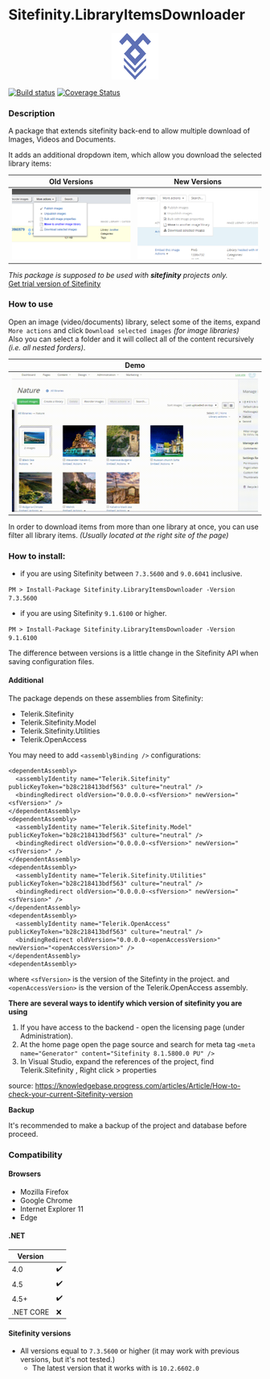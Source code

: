﻿# Sitefinity.LibraryItemsDownloader

<p align="center">  
   <img alt="Logo" src="./Logo.png" />
</p>

[![Build status](https://ci.appveyor.com/api/projects/status/q7gb7kdr6gn46bcw/branch/development?svg=true)](https://ci.appveyor.com/project/M-Yankov/sitefinity-libraryitemsdownloader/branch/development) [![Coverage Status](https://coveralls.io/repos/github/M-Yankov/Sitefinity.LibraryItemsDownloader/badge.svg?branch=development)](https://coveralls.io/github/M-Yankov/Sitefinity.LibraryItemsDownloader?branch=development)

### Description 

A package that extends sitefinity back-end to allow multiple download of Images, Videos and Documents.

It adds an additional dropdown item, which allow you download the selected library items:

| Old Versions | New Versions  |
| ------- | ------- |
| ![ScreenShot Old Versions](./Images/SitefinityOld.png) | ![Screen Shot new version](./Images/SitefinityNew.png) |

_This package is supposed to be used with **sitefinity** projects only._  
[Get trial version of Sitefinity](http://sitefinity.com)

### How to use

Open an image (video/documents) library, select some of the items, expand `More actions` and click `Download selected images` _(for image libraries)_  
Also you can select a folder and it will collect all of the content recursively _(i.e. all nested forders)_. 

| Demo |
| ----- |
|   ![ScreenShot Old Versions](./Images/Demo.gif)  |


In order to download items from more than one library at once, you can use filter all library items. _(Usually located at the right site of the page)_

### How to install:

- if you are using Sitefinity between `7.3.5600` and `9.0.6041` inclusive.

`PM > Install-Package Sitefinity.LibraryItemsDownloader -Version 7.3.5600`

- if you are using Sitefinity `9.1.6100` or higher.

`PM > Install-Package Sitefinity.LibraryItemsDownloader -Version 9.1.6100`

The difference between versions is a little change in the Sitefinity API when saving configuration files.

#### Additional 

The package depends on these assemblies from Sitefinity:
- Telerik.Sitefinity
- Telerik.Sitefinity.Model
- Telerik.Sitefinity.Utilities
- Telerik.OpenAccess

You may need to add `<assemblyBinding />` configurations:

```
<dependentAssembly>
  <assemblyIdentity name="Telerik.Sitefinity" publicKeyToken="b28c218413bdf563" culture="neutral" />
  <bindingRedirect oldVersion="0.0.0.0-<sfVersion>" newVersion="<sfVersion>" />
</dependentAssembly>
<dependentAssembly>
  <assemblyIdentity name="Telerik.Sitefinity.Model" publicKeyToken="b28c218413bdf563" culture="neutral" />
  <bindingRedirect oldVersion="0.0.0.0-<sfVersion>" newVersion="<sfVersion>" />
</dependentAssembly>
<dependentAssembly>
  <assemblyIdentity name="Telerik.Sitefinity.Utilities" publicKeyToken="b28c218413bdf563" culture="neutral" />
  <bindingRedirect oldVersion="0.0.0.0-<sfVersion>" newVersion="<sfVersion>" />
</dependentAssembly>
<dependentAssembly>
  <assemblyIdentity name="Telerik.OpenAccess" publicKeyToken="b28c218413bdf563" culture="neutral" />
  <bindingRedirect oldVersion="0.0.0.0-<openAccessVersion>" newVersion="<openAccessVersion>" />
</dependentAssembly>
<dependentAssembly>

```

where `<sfVersion>` is the version of the Sitefinty in the project.
and `<openAccessVersion>` is the version of the Telerik.OpenAccess assembly.

**There are several ways to identify which version of sitefinity you are using**

1. If you have access to the backend - open the licensing page (under Administration).
1. At the home page open the page source and search for meta tag `<meta name="Generator" content="Sitefinity 8.1.5800.0 PU" />`
1. In Visual Studio, expand the references of the project, find Telerik.Sitefinity , Right click > properties


source: https://knowledgebase.progress.com/articles/Article/How-to-check-your-current-Sitefinity-version

**Backup**

It's recommended to make a backup of the project and database before proceed.

### Compatibility

#### Browsers

- Mozilla Firefox
- Google Chrome
- Internet Explorer 11
- Edge

#### .NET

| Version |  |
|--|--|
| 4.0 |  ✔️ |
| 4.5 | ✔️ | 
| 4.5+ |  ✔️ | 
| .NET CORE | ❌ | 


#### Sitefinity versions

- All versions equal to `7.3.5600` or higher (it may work with previous versions, but it's not tested.)
  - The latest version that it works with is `10.2.6602.0`
  

